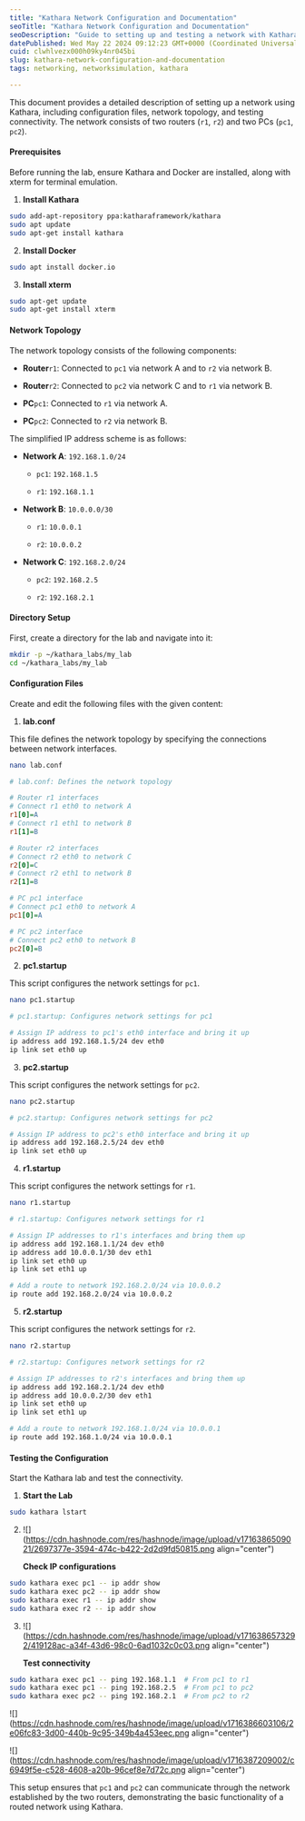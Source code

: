 ```yaml
---
title: "Kathara Network Configuration and Documentation"
seoTitle: "Kathara Network Configuration and Documentation"
seoDescription: "Guide to setting up and testing a network with Kathara, including configuration files, network topology, and connectivity testing"
datePublished: Wed May 22 2024 09:12:23 GMT+0000 (Coordinated Universal Time)
cuid: clwhlvezx000h09ky4nr045bi
slug: kathara-network-configuration-and-documentation
tags: networking, networksimulation, kathara

---
```


This document provides a detailed description of setting up a network using Kathara, including configuration files, network topology, and testing connectivity. The network consists of two routers (`r1`, `r2`) and two PCs (`pc1`, `pc2`).

#### Prerequisites

Before running the lab, ensure Kathara and Docker are installed, along with xterm for terminal emulation.

1. **Install Kathara**
    

```bash
sudo add-apt-repository ppa:katharaframework/kathara
sudo apt update
sudo apt-get install kathara
```

2. **Install Docker**
    

```bash
sudo apt install docker.io
```

3. **Install xterm**
    

```bash
sudo apt-get update
sudo apt-get install xterm
```

#### Network Topology

The network topology consists of the following components:

* **Router**`r1`: Connected to `pc1` via network A and to `r2` via network B.
    
* **Router**`r2`: Connected to `pc2` via network C and to `r1` via network B.
    
* **PC**`pc1`: Connected to `r1` via network A.
    
* **PC**`pc2`: Connected to `r2` via network B.
    

The simplified IP address scheme is as follows:

* **Network A**: `192.168.1.0/24`
    
    * `pc1`: `192.168.1.5`
        
    * `r1`: `192.168.1.1`
        
* **Network B**: `10.0.0.0/30`
    
    * `r1`: `10.0.0.1`
        
    * `r2`: `10.0.0.2`
        
* **Network C**: `192.168.2.0/24`
    
    * `pc2`: `192.168.2.5`
        
    * `r2`: `192.168.2.1`
        

#### Directory Setup

First, create a directory for the lab and navigate into it:

```bash
mkdir -p ~/kathara_labs/my_lab
cd ~/kathara_labs/my_lab
```

#### Configuration Files

Create and edit the following files with the given content:

1. **lab.conf**
    

This file defines the network topology by specifying the connections between network interfaces.

```bash
nano lab.conf
```

```ini
# lab.conf: Defines the network topology

# Router r1 interfaces
# Connect r1 eth0 to network A
r1[0]=A
# Connect r1 eth1 to network B
r1[1]=B

# Router r2 interfaces
# Connect r2 eth0 to network C
r2[0]=C
# Connect r2 eth1 to network B
r2[1]=B

# PC pc1 interface
# Connect pc1 eth0 to network A
pc1[0]=A

# PC pc2 interface
# Connect pc2 eth0 to network B
pc2[0]=B
```

2. **pc1.startup**
    

This script configures the network settings for `pc1`.

```bash
nano pc1.startup
```

```bash
# pc1.startup: Configures network settings for pc1

# Assign IP address to pc1's eth0 interface and bring it up
ip address add 192.168.1.5/24 dev eth0
ip link set eth0 up
```

3. **pc2.startup**
    

This script configures the network settings for `pc2`.

```bash
nano pc2.startup
```

```bash
# pc2.startup: Configures network settings for pc2

# Assign IP address to pc2's eth0 interface and bring it up
ip address add 192.168.2.5/24 dev eth0
ip link set eth0 up
```

4. **r1.startup**
    

This script configures the network settings for `r1`.

```bash
nano r1.startup
```

```bash
# r1.startup: Configures network settings for r1

# Assign IP addresses to r1's interfaces and bring them up
ip address add 192.168.1.1/24 dev eth0
ip address add 10.0.0.1/30 dev eth1
ip link set eth0 up
ip link set eth1 up

# Add a route to network 192.168.2.0/24 via 10.0.0.2
ip route add 192.168.2.0/24 via 10.0.0.2
```

5. **r2.startup**
    

This script configures the network settings for `r2`.

```bash
nano r2.startup
```

```bash
# r2.startup: Configures network settings for r2

# Assign IP addresses to r2's interfaces and bring them up
ip address add 192.168.2.1/24 dev eth0
ip address add 10.0.0.2/30 dev eth1
ip link set eth0 up
ip link set eth1 up

# Add a route to network 192.168.1.0/24 via 10.0.0.1
ip route add 192.168.1.0/24 via 10.0.0.1
```

#### Testing the Configuration

Start the Kathara lab and test the connectivity.

1. **Start the Lab**
    

```bash
sudo kathara lstart
```

2. ![](https://cdn.hashnode.com/res/hashnode/image/upload/v1716386509021/2697377e-3594-474c-b422-2d2d9fd50815.png align="center")
    
    **Check IP configurations**
    

```bash
sudo kathara exec pc1 -- ip addr show
sudo kathara exec pc2 -- ip addr show
sudo kathara exec r1 -- ip addr show
sudo kathara exec r2 -- ip addr show
```

3. ![](https://cdn.hashnode.com/res/hashnode/image/upload/v1716386573292/419128ac-a34f-43d6-98c0-6ad1032c0c03.png align="center")
    
    **Test connectivity**
    

```bash
sudo kathara exec pc1 -- ping 192.168.1.1  # From pc1 to r1
sudo kathara exec pc1 -- ping 192.168.2.5  # From pc1 to pc2
sudo kathara exec pc2 -- ping 192.168.2.1  # From pc2 to r2
```

![](https://cdn.hashnode.com/res/hashnode/image/upload/v1716386603106/2e06fc83-3d00-440b-9c95-349b4a453eec.png align="center")

![](https://cdn.hashnode.com/res/hashnode/image/upload/v1716387209002/c6949f5e-c528-4608-a20b-96cef8e7d72c.png align="center")

This setup ensures that `pc1` and `pc2` can communicate through the network established by the two routers, demonstrating the basic functionality of a routed network using Kathara.
